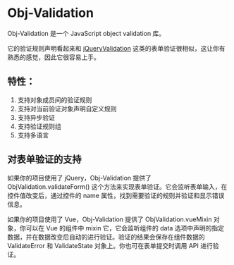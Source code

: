 # Obj-Validation

Obj-Validation 是一个 JavaScript object validation 库。

它的验证规则声明看起来和 [jQueryValidation](https://jqueryvalidation.org/) 这类的表单验证很相似，这让你有熟悉的感觉，因此它很容易上手。

## 特性：

1. 支持对象成员间的验证规则
2. 支持对当前验证对象声明自定义规则
3. 支持异步验证
4. 支持验证规则组
5. 支持多语言

## 对表单验证的支持

如果你的项目使用了 jQuery，Obj-Validation 提供了 ObjValidation.validateForm() 这个方法来实现表单验证。它会监听表单输入，在控件值改变后，通过控件的 name 属性，找到需要验证的规则并验证和显示错误信息。

如果你的项目使用了 Vue，Obj-Validation 提供了 ObjValidation.vueMixin 对象，你可以在 Vue 的组件中 mixin 它，它会监听组件的 data 选项中声明的指定数据，并在数据改变后自动的进行验证。验证的结果会保存在组件数据的 ValidateError 和 ValidateState 对象上。你也可在表单提交时调用 API 进行验证。


